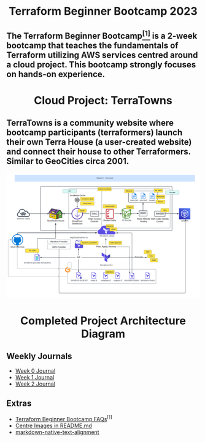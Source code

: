 # <p align=center> Terraform Beginner Bootcamp 2023

## The Terraform Beginner Bootcamp[<sup>[1]</sup>](#external-references) is a 2-week bootcamp that teaches the fundamentals of Terraform utilizing AWS services centred around a cloud project. This bootcamp strongly focuses on hands-on experience.


# <p align=center> Cloud Project: TerraTowns

## TerraTowns is a community website where bootcamp participants (terraformers) launch their own Terra House (a user-created website) and connect their house to other Terraformers. Similar to GeoCities circa 2001.

<p align="center">
  <img src="assets/week2.png"/>
</p>

# <p align=center>Completed Project Architecture Diagram </p>

## Weekly Journals
- [Week 0 Journal](journal/week0.md)
- [Week 1 Journal](journal/week1.md)
- [Week 2 Journal](journal/week2.md)

## Extras
- [Terraform Beginner Bootcamp FAQs](https://docs.google.com/document/d/1dybATJBTh7WFGG_UhAOw9w48hiRKOWzNXbLFrW_Urgo/edit)<sup>[1]</sup>
- [Centre Images in README.md](https://stackoverflow.com/questions/12090472/how-do-i-center-an-image-in-the-readme-md-file-on-github)
- [markdown-native-text-alignment](https://stackoverflow.com/questions/14051715/markdown-native-text-alignment)
